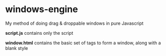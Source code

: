 # windows-engine
My method of doing drag &amp; droppable windows in pure Javascript

**script.js** contains only the script

**window.html** contains the basic set of tags to form a window, along with a blank style
